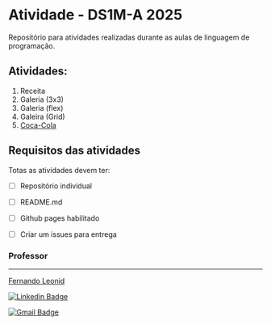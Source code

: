 #  Atividade - DS1M-A 2025
Repositório para atividades realizadas durante as aulas de linguagem de programação.

## Atividades:
1.  Receita
2.  Galeria (3x3)
3.  Galeria (flex)
4.  Galeira (Grid)
5.  [Coca-Cola](05-coca-cola/coca-cola.md)

## Requisitos das atividades
Totas as atividades devem ter:
* [ ] Repositório individual
* [ ] README.md
* [ ] Github pages habilitado
* [ ] Criar um issues para entrega


### Professor
---
[Fernando Leonid](https://fernandoleonid.com.br/)

[![Linkedin Badge](https://img.shields.io/badge/-LinkedIn-blue?style=flat-square&logo)](https://www.linkedin.com/in/fernandoleonid/)

[![Gmail Badge](https://img.shields.io/badge/-Gmail-c14438?style=flat-square&logo=Gmail&logoColor=white)](mailto:fernandoleonid@gmail.com)
